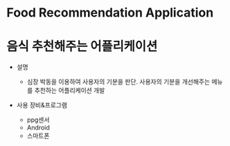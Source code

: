 # Food Recommendation Application
# 음식 추천해주는 어플리케이션

* 설명
  * 심장 박동을 이용하여 사용자의 기분을 판단. 사용자의 기분을 개선해주는 메뉴를 추천하는 어플리케이션 개발 


* 사용 장비&프로그램
  * ppg센서
  * Android 
  * 스마트폰
